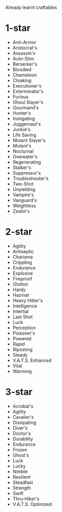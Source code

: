Already learnt craftables

# 1-star
* Anti-Armor
* Aristocrat's
* Assassin's
* Auto-Stim
* Berserker's
* Bloodied
* Chameleon
* Cloaking
* Executioner's
* Exterminator's
* Furious
* Ghoul Slayer's
* Gourmand's
* Hunter's
* Instigating
* Juggernaut's
* Junkie's
* Life Saving
* Mutant Slayer's
* Mutant's
* Nocturnal
* Overeater's
* Regenerating
* Stalker's
* Suppressor's
* Troubleshooter's
* Two-Shot
* Unyielding
* Vampire's
* Vanguard's
* Weightless
* Zealot's

# 2-star
* Agility
* Antiseptic
* Charisma
* Crippling
* Endurance
* Explosive
* Fireproof
* Glutton
* Hardy
* Hazmat
* Heavy Hitter's
* Intelligence
* Intertial
* Last Shot
* Luck
* Perception
* Poisoner's
* Powered
* Rapid
* Riposting
* Steady
* V.A.T.S. Enhanced
* Vital
* Warming

# 3-star
* Acrobat's
* Agility
* Cavalier's
* Dissipating
* Diver's
* Doctor's
* Durability
* Endurance
* Frozen
* Ghost's
* Luck
* Lucky
* Nimble
* Resilient
* Steadfast
* Strength
* Swift
* Thru-Hiker's
* V.A.T.S. Optimized
